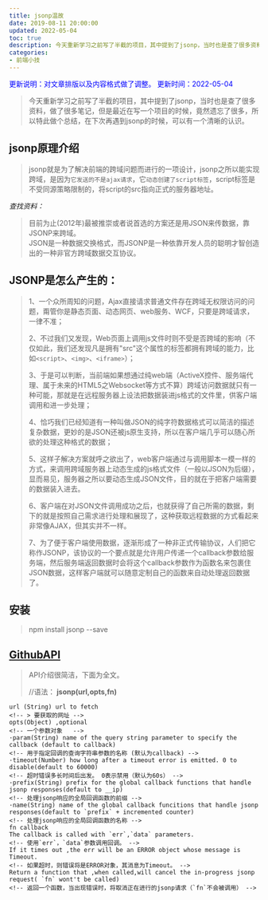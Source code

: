 ```yaml
---
title: jsonp温故
date: 2019-08-11 20:00:00
updated: 2022-05-04
toc: true
description: 今天重新学习之前写了半截的项目，其中提到了jsonp，当时也是查了很多资料，做了很多笔记，但是最近在写一个项目的时候，竟然遗忘了很多，所以特此做个总结，在下次再遇到jsonp的时候，可以有一个清晰的认识。
categories:
- 前端小技
---
```

<font color=blue>更新说明：对文章排版以及内容格式做了调整。</font>
<font color=blue> 更新时间：2022-05-04</font>

> 今天重新学习之前写了半截的项目，其中提到了jsonp，当时也是查了很多资料，做了很多笔记，但是最近在写一个项目的时候，竟然遗忘了很多，所以特此做个总结，在下次再遇到jsonp的时候，可以有一个清晰的认识。
<!--more-->
## jsonp原理介绍
>jsonp就是为了解决前端的跨域问题而进行的一项设计，jsonp之所以能实现跨域，是因为`它发送的不是ajax请求`，它`动态创建了script标签`，script标签是不受同源策略限制的，将script的src指向正式的服务器地址。

*查找资料：*
> 目前为止(2012年)最被推崇或者说首选的方案还是用JSON来传数据，靠JSONP来跨域。  
> JSON是一种数据交换格式，而JSONP是一种依靠开发人员的聪明才智创造出的一种非官方跨域数据交互协议。

## JSONP是怎么产生的：
> 1、一个众所周知的问题，Ajax直接请求普通文件存在跨域无权限访问的问题，甭管你是静态页面、动态网页、web服务、WCF，只要是跨域请求，一律不准； 
>
> 2、不过我们又发现，Web页面上调用js文件时则不受是否跨域的影响（不仅如此，我们还发现凡是拥有"src"这个属性的标签都拥有跨域的能力，比如`<script>`、`<img>`、`<iframe>`）；
>
> 3、于是可以判断，当前端如果想通过纯web端（ActiveX控件、服务端代理、属于未来的HTML5之Websocket等方式不算）跨域访问数据就只有一种可能，那就是在远程服务器上设法把数据装进js格式的文件里，供客户端调用和进一步处理；
>
> 4、恰巧我们已经知道有一种叫做JSON的纯字符数据格式可以简洁的描述复杂数据，更妙的是JSON还被js原生支持，所以在客户端几乎可以随心所欲的处理这种格式的数据；
> 
> 5、这样子解决方案就呼之欲出了，web客户端通过与调用脚本一模一样的方式，来调用跨域服务器上动态生成的js格式文件（一般以JSON为后缀），显而易见，服务器之所以要动态生成JSON文件，目的就在于把客户端需要的数据装入进去。
>
> 6、客户端在对JSON文件调用成功之后，也就获得了自己所需的数据，剩下的就是按照自己需求进行处理和展现了，这种获取远程数据的方式看起来非常像AJAX，但其实并不一样。
>
> 7、为了便于客户端使用数据，逐渐形成了一种非正式传输协议，人们把它称作JSONP，该协议的一个要点就是允许用户传递一个callback参数给服务端，然后服务端返回数据时会将这个callback参数作为函数名来包裹住JSON数据，这样客户端就可以随意定制自己的函数来自动处理返回数据了。

## 安装
> npm install jsonp --save

## [GithubAPI](https://github.com/webmodules/jsonp)
> API介绍很简洁，下面为全文。
> 
> //语法：
> **jsonp(url,opts,fn)**
```
url (String) url to fetch   
<!-- > 要获取的网址 -->
opts(Object) ,optional       
<!-- 一个参数对象   -->
·param(String) name of the query string parameter to specify the callback (default to callback)
<!-- 用于指定回调的查询字符串参数的名称 (默认为callback) -->
·timeout(Number) how long after a timeout error is emitted. 0 to disable(default to 60000)
<!-- 超时错误多长时间后出发。 0表示禁用（默认为60s） -->
·prefix(String) prefix for the global callback functions that handle jsonp responses(default to __ip)
<!-- 处理jsonp响应的全局回调函数的前缀 -->
·name(String) name of the global callback funcitions that handle jsonp responses(default to `prefix` + incremented counter)
<!-- 处理jsonp响应的全局回调函数的名称 -->
fn callback 
The callback is called with `err`,`data` parameters.
<!-- 使用`err`，`data`参数调用回调。 -->
If it times out ,the err will be an ERROR object whose message is Timeout.
<!-- 如果超时，则错误将是ERROR对象，其消息为Timeout。 -->
Return a function that ,when called,will cancel the in-progress jsonp request( `fn` wont't be called)
<!-- 返回一个函数，当出现错误时，将取消正在进行的jsonp请求（`fn`不会被调用） -->
```